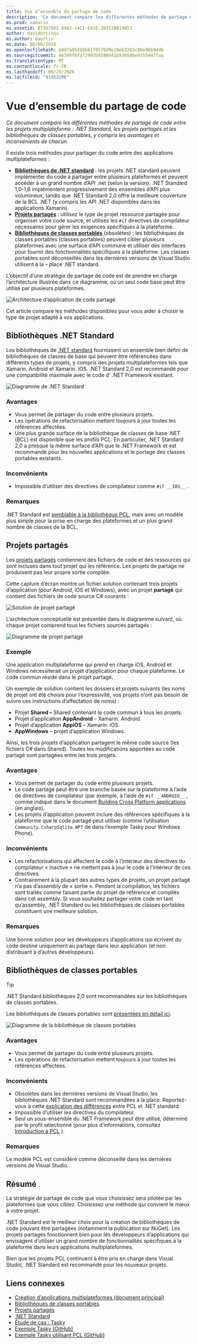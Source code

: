 ```yaml
---
title: Vue d’ensemble du partage de code
description: 'Ce document compare les différentes méthodes de partage de code entre les projets multiplateformes : les projets partagés, les bibliothèques de classes portables et les .NET Standard, y compris les avantages et inconvénients de chacun d’entre eux.'
ms.prod: xamarin
ms.assetid: B73675D2-09A3-14C1-E41E-20352B819B53
author: davidortinau
ms.author: daortin
ms.date: 08/06/2018
ms.openlocfilehash: b097a0549db6178576d9e10eb3282c88e96b9ddb
ms.sourcegitcommit: 4e399f6fa72993b9580d41b93050be935544ffaa
ms.translationtype: MT
ms.contentlocale: fr-FR
ms.lasthandoff: 09/29/2020
ms.locfileid: "91453296"
---
```

# <a name="sharing-code-overview"></a>Vue d’ensemble du partage de code

_Ce document compare les différentes méthodes de partage de code entre les projets multiplateforme : .NET Standard, les projets partagés et les bibliothèques de classes portables, y compris les avantages et inconvénients de chacun._

Il existe trois méthodes pour partager du code entre des applications multiplateformes :

- [**Bibliothèques de .NET standard**](#Net_Standard) : les projets .NET standard peuvent implémenter du code à partager entre plusieurs plateformes et peuvent accéder à un grand nombre d’API .net (selon la version). .NET Standard 1,0-1,6 implémentent progressivement des ensembles d’API plus volumineux, tandis que .NET Standard 2,0 offre la meilleure couverture de la BCL .NET (y compris les API .NET disponibles dans les applications Xamarin).
- [**Projets partagés**](#Shared_Projects) : utilisez le type de projet ressource partagée pour organiser votre code source, et utilisez les `#if` directives de compilateur nécessaires pour gérer les exigences spécifiques à la plateforme.
- [**Bibliothèques de classes portables**](#Portable_Class_Libraries) (obsolètes) : les bibliothèques de classes portables (classes portables) peuvent cibler plusieurs plateformes avec une surface d’API commune et utiliser des interfaces pour fournir des fonctionnalités spécifiques à la plateforme. Les classes portables sont déconseillés dans les dernières versions de Visual Studio utilisent à la &ndash; place .NET standard.

L’objectif d’une stratégie de partage de code est de prendre en charge l’architecture illustrée dans ce diagramme, où un seul code base peut être utilisé par plusieurs plateformes.

 ![Architecture d’application de code partagé](code-sharing-images/conceptualarchitecture.png "Architecture d’application de code partagé")

Cet article compare les méthodes disponibles pour vous aider à choisir le type de projet adapté à vos applications.

<a name="Net_Standard"></a>

## <a name="net-standard-libraries"></a>Bibliothèques .NET Standard

Les bibliothèques de [.NET standard](~/cross-platform/app-fundamentals/net-standard.md) fournissent un ensemble bien défini de bibliothèques de classes de base qui peuvent être référencées dans différents types de projets, y compris des projets multiplateformes tels que Xamarin. Android et Xamarin. iOS. .NET Standard 2,0 est recommandé pour une compatibilité maximale avec le code d' .NET Framework existant.

![Diagramme de .NET Standard](code-sharing-images/netstandard.png "Diagramme de .NET Standard")

### <a name="benefits"></a>Avantages

- Vous permet de partager du code entre plusieurs projets.
- Les opérations de refactorisation mettent toujours à jour toutes les références affectées.
- Une plus grande surface de la bibliothèque de classes de base .NET (BCL) est disponible que les profils PCL. En particulier, .NET Standard 2,0 a presque la même surface d’API que le .NET Framework et est recommandé pour les nouvelles applications et le portage des classes portables existants.

### <a name="disadvantages"></a>Inconvénients

- Impossible d’utiliser des directives de compilateur comme `#if __IOS__` .

### <a name="remarks"></a>Remarques

.NET Standard est [semblable à la bibliothèque PCL](/dotnet/standard/net-standard#comparison-to-portable-class-libraries), mais avec un modèle plus simple pour la prise en charge des plateformes et un plus grand nombre de classes de la BCL.

<a name="Shared_Projects"></a>

## <a name="shared-projects"></a>Projets partagés

Les [projets partagés](~/cross-platform/app-fundamentals/shared-projects.md) contiennent des fichiers de code et des ressources qui sont incluses dans tout projet qui les référence. Les projets de partage ne produisent pas leur propre sortie compilée.

Cette capture d’écran montre un fichier solution contenant trois projets d’application (pour Android, iOS et Windows), avec un projet **partagé** qui contient des fichiers de code source C# courants :

![Solution de projet partagé](code-sharing-images/sharedsolution.png "Solution de projet partagé")

L’architecture conceptuelle est présentée dans le diagramme suivant, où chaque projet comprend tous les fichiers sources partagés :

![Diagramme de projet partagé](code-sharing-images/sharedassetproject.png "Diagramme de projet partagé")

### <a name="example"></a>Exemple

Une application multiplateforme qui prend en charge iOS, Android et Windows nécessiterait un projet d’application pour chaque plateforme. Le code commun réside dans le projet partagé.

Un exemple de solution contient les dossiers et projets suivants (les noms de projet ont été choisis pour l’expressivité, vos projets n’ont pas besoin de suivre ces instructions d’affectation de noms) :

- Projet **Shared –** Shared contenant le code commun à tous les projets.
- Projet d’application **AppAndroid** – Xamarin. Android.
- Projet d’application **AppiOS** – Xamarin. iOS.
- **AppWindows** – projet d’application Windows.

Ainsi, les trois projets d’application partagent le même code source (les fichiers C# dans Shared). Toutes les modifications apportées au code partagé sont partagées entre les trois projets.

### <a name="benefits"></a>Avantages

- Vous permet de partager du code entre plusieurs projets.
- Le code partagé peut être une branche basée sur la plateforme à l’aide de directives de compilateur (par exemple, à l’aide de  `#if __ANDROID__` , comme indiqué dans le document  [Building Cross Platform applications](~/cross-platform/app-fundamentals/building-cross-platform-applications/index.md) (en anglais).
- Les projets d’application peuvent inclure des références spécifiques à la plateforme que le code partagé peut utiliser (comme l’utilisation  `Community.CsharpSqlite.WP7` de dans l’exemple Tasky pour Windows Phone).

### <a name="disadvantages"></a>Inconvénients

- Les refactorisations qui affectent le code à l’intérieur des directives du compilateur « inactive » ne mettent pas à jour le code à l’intérieur de ces directives.
- Contrairement à la plupart des autres types de projets, un projet partagé n’a pas d’assembly de « sortie ». Pendant la compilation, les fichiers sont traités comme faisant partie du projet de référence et compilés dans cet assembly. Si vous souhaitez partager votre code en tant qu’assembly, .NET Standard ou les bibliothèques de classes portables constituent une meilleure solution.

<a name="Shared_Remarks"></a>

### <a name="remarks"></a>Remarques

Une bonne solution pour les développeurs d’applications qui écrivent du code destiné uniquement au partage dans leur application (et non distribuant à d’autres développeurs).

<a name="Portable_Class_Libraries"></a>

## <a name="portable-class-libraries"></a>Bibliothèques de classes portables

> [!TIP]
> .NET Standard bibliothèques 2,0 sont recommandées sur les bibliothèques de classes portables.

Les bibliothèques de classes portables sont [présentées en détail ici](~/cross-platform/app-fundamentals/pcl.md).

![Diagramme de la bibliothèque de classes portables](code-sharing-images/portableclasslibrary.png "Diagramme de la bibliothèque de classes portables")

### <a name="benefits"></a>Avantages

- Vous permet de partager du code entre plusieurs projets.
- Les opérations de refactorisation mettent toujours à jour toutes les références affectées.

### <a name="disadvantages"></a>Inconvénients

- Obsolètes dans les dernières versions de Visual Studio, les bibliothèques .NET Standard sont recommandées à la place. Reportez-vous à cette [explication des différences](/dotnet/standard/net-standard#comparison-to-portable-class-libraries) entre PCL et .NET standard.
- Impossible d’utiliser les directives du compilateur.
- Seul un sous-ensemble du .NET Framework peut être utilisé, déterminé par le profil sélectionné (pour plus d’informations, consultez  [Introduction à PCL](~/cross-platform/app-fundamentals/pcl.md) ).

### <a name="remarks"></a>Remarques

Le modèle PCL est considéré comme déconseillé dans les dernières versions de Visual Studio.

## <a name="summary"></a>Résumé

La stratégie de partage de code que vous choisissez sera pilotée par les plateformes que vous ciblez. Choisissez une méthode qui convient le mieux à votre projet.

.NET Standard est le meilleur choix pour la création de bibliothèques de code pouvant être partagées (notamment la publication sur NuGet). Les projets partagés fonctionnent bien pour les développeurs d’applications qui envisagent d’utiliser un grand nombre de fonctionnalités spécifiques à la plateforme dans leurs applications multiplateformes.

Bien que les projets PCL continuent à être pris en charge dans Visual Studio, .NET Standard est recommandé pour les nouveaux projets.

## <a name="related-links"></a>Liens connexes

- [Création d’applications multiplateformes (document principal)](~/cross-platform/app-fundamentals/building-cross-platform-applications/index.md)
- [Bibliothèques de classes portables](~/cross-platform/app-fundamentals/pcl.md)
- [Projets partagés](~/cross-platform/app-fundamentals/shared-projects.md)
- [.NET Standard](~/cross-platform/app-fundamentals/net-standard.md)
- [Étude de cas : Tasky](~/cross-platform/app-fundamentals/building-cross-platform-applications/case-study-tasky.md)
- [Exemple Tasky (GitHub)](https://github.com/xamarin/mobile-samples/tree/master/Tasky)
- [Exemple Tasky utilisant PCL (GitHub)](https://github.com/xamarin/mobile-samples/tree/master/TaskyPortable)